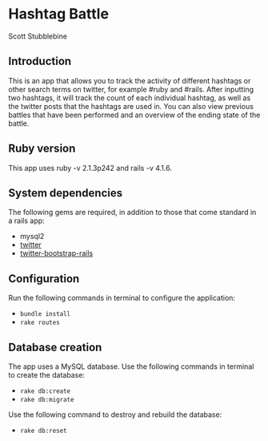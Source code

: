 Hashtag Battle
==============
Scott Stubblebine

Introduction
------------
This is an app that allows you to track the activity of different hashtags or
other search terms on twitter, for example #ruby and #rails. After inputting
two hashtags, it will track the count of each individual hashtag, as well as
the twitter posts that the hashtags are used in. You can also view previous
battles that have been performed and an overview of the ending state of the
battle.

Ruby version
------------
This app uses ruby -v 2.1.3p242 and rails -v 4.1.6.

System dependencies
-------------------
The following gems are required, in addition to those that come standard in a
rails app:
  * mysql2
  * [twitter](https://github.com/sferik/twitter)
  * [twitter-bootstrap-rails](https://github.com/seyhunak/twitter-bootstrap-rails)

Configuration
-------------
Run the following commands in terminal to configure the application:
  * `bundle install`
  * `rake routes`

Database creation
-----------------
The app uses a MySQL database. Use the following commands in terminal to create
the database:
  * `rake db:create`
  * `rake db:migrate`

Use the following command to destroy and rebuild the database:
  * `rake db:reset`
